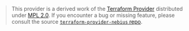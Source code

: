 > This provider is a derived work of the [Terraform Provider](https://github.com/nebius/terraform-provider-nebius)
> distributed under [MPL 2.0](https://www.mozilla.org/en-US/MPL/2.0/). If you encounter a bug or missing feature,
> please consult the source [`terraform-provider-nebius` repo](https://github.com/nebius/terraform-provider-nebius/issues).
